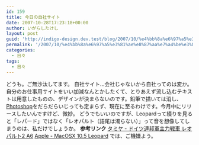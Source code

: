 ```yaml
---
id: 159
title: 今日の自社サイト
date: 2007-10-28T17:23:18+00:00
author: いがらしたけし
layout: post
guid: 'http://indigo-design.dev.test/blog/2007/10/%e4%bb%8a%e6%97%a5%e3%81%ae%e8%87%aa%e7%a4%be%e3%82%b5%e3%82%a4%e3%83%88/'
permalink: '/2007/10/%e4%bb%8a%e6%97%a5%e3%81%ae%e8%87%aa%e7%a4%be%e3%82%b5%e3%82%a4%e3%83%88/'
categories:
  - 日々
tags:
  - 日々
---
```

どうも。ご無沙汰してます。
自社サイト…会社じゃないから自社ってのは変か。自分のお仕事用サイトをいい加減なんとかしたくて、とりあえず流し込むテキストは用意したものの、デザインが決まらないのです。鉛筆で描いては消し、<a href="http://www.adobe.com/jp/products/photoshop/photoshop/" title="Photoshop">Photoshop</a>をだらだらいじっても定まらず、現在に至るわけです。今月中にリリースしたいんですけど、微妙。
どうでもいいのですが、Leopardって綴りを見ると「レパード」ではなく「レオパルト（語尾は濁らない）」って音を想像してしまうのは、私だけでしょうか。
<strong>参考リンク</strong>
<a href="http://www.tamiya.com/japan/products/56019leopard/" title="タミヤ - ドイツ連邦軍主力戦車 レオパルト2 A6">タミヤ - ドイツ連邦軍主力戦車 レオパルト2 A6</a>
<a href="http://www.apple.com/jp/macosx/" title="Apple - MacOSX 10.5 Leopard">Apple - MacOSX 10.5 Leopard</a>
では、ご機嫌よう。